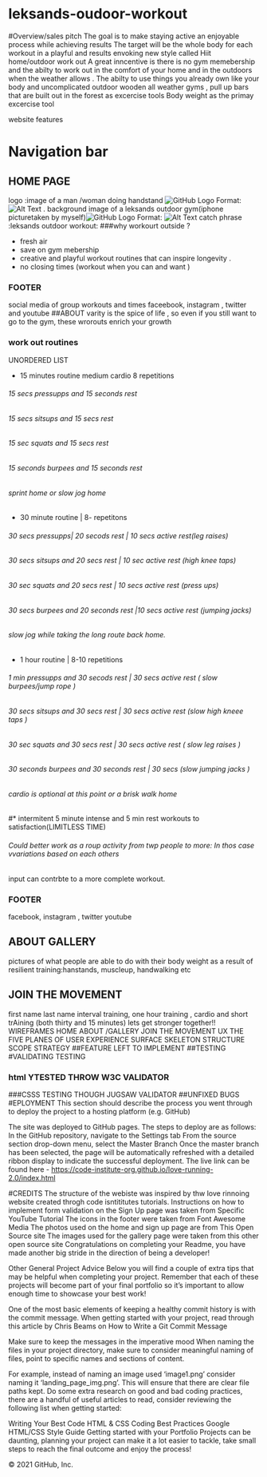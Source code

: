 # leksands-oudoor-workout
#Overview/sales pitch
The goal is to make staying active an enjoyable process while achieving results
The target will be the whole body for each workout in a playful and results envoking new style called Hiit home/outdoor work out 
A great inncentive is there is no gym memebership and the abilty to work out in the comfort of your home  and in the outdoors when the weather allows .
The abilty to use things you already own like your body   and uncomplicated outdoor wooden all weather gyms , pull up bars that are built out in the forest as excercise tools
Body weight as the primay excercise tool 

website features
# Navigation bar

## HOME PAGE
logo :image of a man /woman doing handstand ![GitHub Logo](/images/logo.png)
Format: ![Alt Text](url)
. background image  of a  leksands outdoor gym(iphone picturetaken by myself)![GitHub Logo](/images/logo.png)
Format: ![Alt Text](url)
catch phrase :leksands outdoor workout:
###why workourt outside ?
 
* fresh air 
* save on gym mebership
* creative and  playful workout routines that can inspire longevity .
* no closing times (workout when you can and want )
 ### FOOTER 
 social media of  group workouts and times 
 faceebook, instagram , twitter  and youtube
##ABOUT
varity is the spice of life , so even if you still want to go to the gym, these wrorouts enrich your growth
### work out routines
UNORDERED LIST 
 * 15 minutes routine medium cardio 8 repetitions
 ###### 15 secs pressupps and 15 seconds rest 
 ###### 15 secs sitsups and 15 secs rest 
 ###### 15 sec squats and 15 secs rest 
 ###### 15 seconds burpees and 15 seconds rest 
 ###### sprint home or slow jog home
 * 30 minute routine | 8- repetitons
 ###### 30 secs pressupps| 20 secods rest | 10 secs active rest(leg raises) 
 ###### 30 secs sitsups and 20 secs rest | 10 sec active rest (high knee taps)
 ###### 30 sec squats and 20 secs rest   | 10 secs active rest (press ups)
 ###### 30 secs burpees and 20 seconds rest |10 secs active rest (jumping  jacks)
 ###### slow jog  while taking the long route back home.
 * 1 hour routine | 8-10 repetitions
  ###### 1 min pressupps and 30 secods rest | 30 secs active rest ( slow burpees/jump rope )
 ###### 30 secs sitsups and 30 secs rest | 30 secs  active rest (slow high kneee taps )
 ###### 30 sec squats and 30 secs rest | 30 secs active rest ( slow leg raises )
 ###### 30 seconds burpees and 30 seconds rest | 30 secs (slow jumping jacks )
 ###### cardio is optional at this point or a brisk walk home 
 
 #* intermitent 5 minute intense and 5 min rest workouts to satisfaction(LIMITLESS TIME)
 ###### Could better work as a roup activity from twp people to more: In thos case vvariations based on each others 
 input can contrbte to a more complete workout.
 
 ### FOOTER 
 facebook, instagram , twitter youtube
 
  ## ABOUT GALLERY 
   pictures of what people are able to do with their body weight as a result of resilient training:hanstands, muscleup, handwalking etc
  ## JOIN THE MOVEMENT
   first name 
    last name 
    interval training, one hour training , cardio and short trAining (both thirty and 15 minutes)
    lets get stronger together!!
       WIREFRAMES 
   HOME 
   ABOUT /GALLERY 
   JOIN THE MOVEMENT
   UX  THE FIVE PLANES OF USER EXPERIENCE
   SURFACE 
   SKELETON 
   STRUCTURE 
   SCOPE
   STRATEGY
   ##FEATURE LEFT TO IMPLEMENT 
   ##TESTING
   #VALIDATING TESTING
   ### html YTESTED THROW W3C VALIDATOR
   ###CSSS TESTING THOUGH JUGSAW VALIDATOR
   ##UNFIXED BUGS
   #EPLOYMENT
 This section should describe the process you went through to deploy the project to a hosting platform (e.g. GitHub)

The site was deployed to GitHub pages. The steps to deploy are as follows:
In the GitHub repository, navigate to the Settings tab
From the source section drop-down menu, select the Master Branch
Once the master branch has been selected, the page will be automatically refreshed with a detailed ribbon display to indicate the successful deployment.
The live link can be found here - https://code-institute-org.github.io/love-running-2.0/index.html
   
 
 #CREDITS
 The structure of the webiste was inspired by thw love rinnoing website created throgh code isntititutes tutorials.
Instructions on how to implement form validation on the Sign Up page was taken from Specific YouTube Tutorial
The icons in the footer were taken from Font Awesome
Media
The photos used on the home and sign up page are from This Open Source site
The images used for the gallery page were taken from this other open source site
Congratulations on completing your Readme, you have made another big stride in the direction of being a developer!

Other General Project Advice
Below you will find a couple of extra tips that may be helpful when completing your project. Remember that each of these projects will become part of your final portfolio so it’s important to allow enough time to showcase your best work!

One of the most basic elements of keeping a healthy commit history is with the commit message. When getting started with your project, read through this article by Chris Beams on How to Write a Git Commit Message

Make sure to keep the messages in the imperative mood
When naming the files in your project directory, make sure to consider meaningful naming of files, point to specific names and sections of content.

For example, instead of naming an image used ‘image1.png’ consider naming it ‘landing_page_img.png’. This will ensure that there are clear file paths kept.
Do some extra research on good and bad coding practices, there are a handful of useful articles to read, consider reviewing the following list when getting started:

Writing Your Best Code
HTML & CSS Coding Best Practices
Google HTML/CSS Style Guide
Getting started with your Portfolio Projects can be daunting, planning your project can make it a lot easier to tackle, take small steps to reach the final outcome and enjoy the process!

© 2021 GitHub, Inc.
